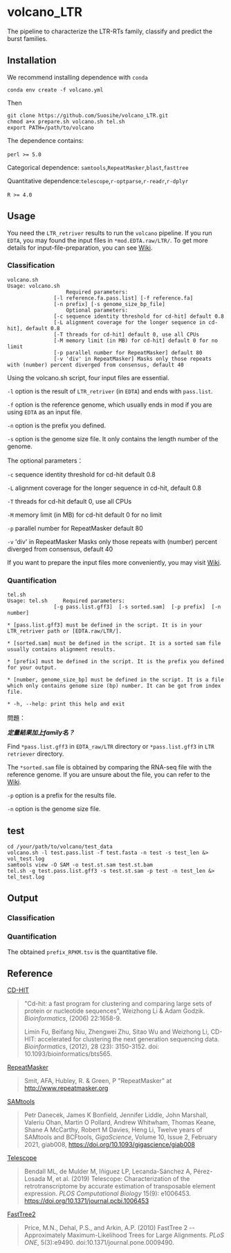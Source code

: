 # volcano_LTR
The pipeline to characterize the LTR-RTs family, classify and predict the burst families.

## Installation

We recommend installing dependence with `conda`

```shell
conda env create -f volcano.yml
```

Then

```shell
git clone https://github.com/Suosihe/volcano_LTR.git
chmod a+x prepare.sh volcano.sh tel.sh
export PATH=/path/to/volcano
```

The dependence contains:

`perl >= 5.0`​

Categorical dependence: `samtools`,`RepeatMasker`​,`blast`​,`fasttree`​

Quantitative dependence:`telescope`,`r-optparse`,`r-readr`,`r-dplyr`

`R >= 4.0`​


## Usage

You need the `LTR_retriver` results to run the `volcano` pipeline. If you run `EDTA`, you may found the input files in `*mod.EDTA.raw/LTR/`. To get more details for input-file-preparation, you can see [Wiki](https://github.com/Suosihe/volcano_LTR/wiki).

### Classification

```
volcano.sh
Usage: volcano.sh
                   Required parameters:
               [-l reference.fa.pass.list] [-f reference.fa]
               [-n prefix] [-s genome_size_bp_file]
                   Optional parameters:
               [-c sequence identity threshold for cd-hit] default 0.8
               [-L alignment coverage for the longer sequence in cd-hit], default 0.8
               [-T threads for cd-hit] default 0, use all CPUs
               [-M memory limit (in MB) for cd-hit] default 0 for no limit
               [-p parallel number for RepeatMasker] default 80
               [-v 'div' in RepeatMasker] Masks only those repeats with (number) percent diverged from consensus, default 40
```

Using the volcano.sh script, four input files are essential.

`-l` option is the result of `LTR_retriver` (in `EDTA`) and ends with `pass.list`.

`-f` option is the reference genome, which usually ends in mod if you are using `EDTA` as an input file.

`-n` option is the prefix you defined.

`-s` option is the genome size file. It only contains the length number of the genome.

The optional parameters：

`-c` sequence identity threshold for cd-hit default 0.8

`-L` alignment coverage for the longer sequence in cd-hit, default 0.8

`-T` threads for cd-hit default 0, use all CPUs

`-M` memory limit (in MB) for cd-hit default 0 for no limit

`-p` parallel number for RepeatMasker default 80

`-v` 'div' in RepeatMasker Masks only those repeats with (number) percent diverged from consensus, default 40

If you want to prepare the input files more conveniently, you may visit [Wiki](https://github.com/Suosihe/volcano_LTR/wiki).


### Quantification

```
tel.sh
Usage: tel.sh     Required parameters:
               [-g pass.list.gff3]  [-s sorted.sam]  [-p prefix]  [-n number]

* [pass.list.gff3] must be defined in the script. It is in your LTR_retriver path or [EDTA.raw/LTR/]. 

* [sorted.sam] must be defined in the script. It is a sorted sam file usually contains alignment results. 

* [prefix] must be defined in the script. It is the prefix you defined for your output. 

* [number, genome_size_bp] must be defined in the script. It is a file which only contains genome size (bp) number. It can be got from index file. 

* -h, --help: print this help and exit
```

問題：

***定量結果加上family名？***

Find `*pass.list.gff3` in `EDTA_raw/LTR` directory or `*pass.list.gff3` in `LTR retriever` directory.

The `*sorted.sam` file is obtained by comparing the RNA-seq file with the reference genome. If you are unsure about the file, you can refer to the [Wiki](https://github.com/Suosihe/volcano_LTR/wiki). 

`-p` option is a prefix for the results file.

`-n` option is the genome size file.

## test

```shell
cd /your/path/to/volcano/test_data
volcano.sh -l test.pass.list -f test.fasta -n test -s test_len &> vol_test.log
samtools view -O SAM -o test.st.sam test.st.bam
tel.sh -g test.pass.list.gff3 -s test.st.sam -p test -n test_len &> tel_test.log
```

## Output

### Classification

### Quantification

The obtained `prefix_RPKM.tsv` is the quantitative file.

## Reference

[CD-HIT](http://cd-hit.org) 

> "Cd-hit: a fast program for clustering and comparing large sets of protein or nucleotide sequences", Weizhong Li & Adam Godzik. *Bioinformatics*, (2006) 22:1658-9.
>
> Limin Fu, Beifang Niu, Zhengwei Zhu, Sitao Wu and Weizhong Li, CD-HIT: accelerated for clustering the next generation sequencing data. *Bioinformatics*, (2012), 28 (23): 3150-3152. doi: 10.1093/bioinformatics/bts565.

[RepeatMasker](https://github.com/rmhubley/RepeatMasker)

> Smit, AFA, Hubley, R. & Green, P "RepeatMasker" at http://www.repeatmasker.org

[SAMtools](https://github.com/samtools/samtools)

> Petr Danecek, James K Bonfield, Jennifer Liddle, John Marshall, Valeriu Ohan, Martin O Pollard, Andrew Whitwham, Thomas Keane, Shane A McCarthy, Robert M Davies, Heng Li, Twelve years of SAMtools and BCFtools, *GigaScience*, Volume 10, Issue 2, February 2021, giab008, https://doi.org/10.1093/gigascience/giab008

[Telescope](https://github.com/mlbendall/telescope)

> Bendall ML, de Mulder M, Iñiguez LP, Lecanda-Sánchez A, Pérez-Losada M, et al. (2019) Telescope: Characterization of the retrotranscriptome by accurate estimation of transposable element expression. *PLOS Computational Biology* 15(9): e1006453. https://doi.org/10.1371/journal.pcbi.1006453

[FastTree2](http://meta.microbesonline.org/fasttree)

> Price, M.N., Dehal, P.S., and Arkin, A.P. (2010) FastTree 2 -- Approximately Maximum-Likelihood Trees for Large Alignments. *PLoS ONE*, 5(3):e9490. doi:10.1371/journal.pone.0009490.
